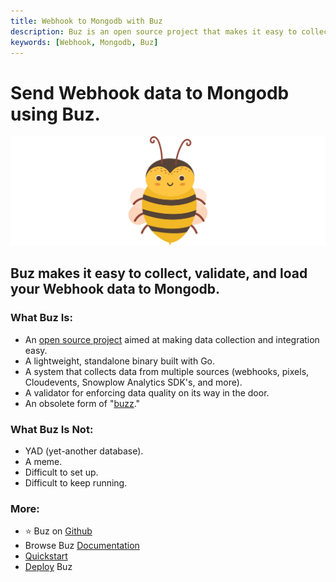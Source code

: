```yaml
---
title: Webhook to Mongodb with Buz
description: Buz is an open source project that makes it easy to collect, validate, and load Webhook data to Mongodb.
keywords: [Webhook, Mongodb, Buz]
---
```


# Send Webhook data to Mongodb using Buz.

![buzz](../../../static/img/buzz.png)


## Buz makes it easy to collect, validate, and load your Webhook data to Mongodb.


### What Buz Is:

- An [open source project](https://github.com/silverton-io/buz) aimed at making data collection and integration easy.
- A lightweight, standalone binary built with Go.
- A system that collects data from multiple sources (webhooks, pixels, Cloudevents, Snowplow Analytics SDK's, and more).
- A validator for enforcing data quality on its way in the door.
- An obsolete form of "[buzz](https://www.merriam-webster.com/dictionary/buzz)."


### What Buz Is Not:

- YAD (yet-another database).
- A meme.
- Difficult to set up.
- Difficult to keep running.


### More:
- ⭐ Buz on [Github](https://github.com/silverton-io/buz)
- Browse Buz [Documentation](/)
- [Quickstart](/examples/quickstart)
- [Deploy](category/deploying-buz) Buz
